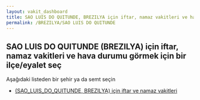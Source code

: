 ```yaml
---
layout: vakit_dashboard
title: SAO LUIS DO QUITUNDE, BREZILYA için iftar, namaz vakitleri ve hava durumu - ilçe/eyalet seç
permalink: /BREZILYA/SAO LUIS DO QUITUNDE
---
```


## SAO LUIS DO QUITUNDE (BREZILYA) için iftar, namaz vakitleri ve hava durumu  görmek için bir ilçe/eyalet seç

Aşağıdaki listeden bir şehir ya da semt seçin

* [ (SAO_LUIS_DO_QUITUNDE, BREZILYA) için iftar ve namaz vakitleri](/BREZILYA/SAO_LUIS_DO_QUITUNDE/)

<script type="text/javascript">
  var GLOBAL_COUNTRY = 'BREZILYA';
  var GLOBAL_CITY = 'SAO LUIS DO QUITUNDE';
  var GLOBAL_STATE = 'SAO LUIS DO QUITUNDE';
</script>
